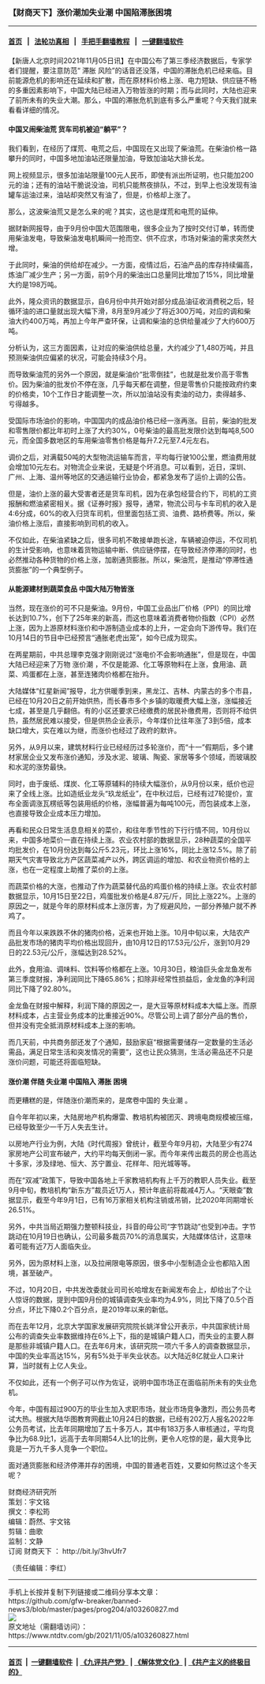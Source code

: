### 【财商天下】涨价潮加失业潮 中国陷滞胀困境
------------------------

#### [首页](https://github.com/gfw-breaker/banned-news3/blob/master/README.md) &nbsp;&nbsp;|&nbsp;&nbsp; [法轮功真相](https://github.com/begood0513/basic/blob/master/README.md)  &nbsp;&nbsp;|&nbsp;&nbsp; [手把手翻墙教程](https://github.com/gfw-breaker/guides/wiki)  &nbsp;&nbsp;|&nbsp;&nbsp; [一键翻墙软件](https://github.com/gfw-breaker/nogfw/blob/master/README.md)  



<div><div class="post_content" itemprop="articleBody">
 <p>
  【新唐人北京时间2021年11月05日讯】在中国公布了第三季经济数据后，专家学者们提醒，要注意防范“
  <ok href="https://www.ntdtv.com/gb/滞胀.htm">
   滞胀
  </ok>
  风险”的话音还没落，中国的滞胀危机已经来临。目前能源危机的影响还在延续和扩散，而在原材料价格上涨、电力短缺、供应链不畅的多重因素影响下，中国大陆已经进入万物皆涨的时期；而与此同时，大陆也迎来了前所未有的失业大潮。那么，中国的滞胀危机到底有多么严重呢？今天我们就来看看详细的情况。
 </p>
 <h4>
  中国又闹柴油荒 货车司机被迫“躺平”？
 </h4>
 <p>
  我们看到，在经历了煤荒、电荒之后，中国现在又出现了柴油荒。在柴油价格一路攀升的同时，中国多地加油站还限量加油，导致加油站大排长龙。
 </p>
 <p>
  网上视频显示，很多加油站限量100元人民币，即使有派出所证明，也只能加200元的油；还有的油站干脆说没油，司机只能熬夜排队，不过，到早上也没发现有油罐车运油过来，油站却突然又有油了，但是，价格却上涨了。
 </p>
 <p>
  那么，这波柴油荒又是怎么来的呢？其实，这也是煤荒和电荒的延伸。
 </p>
 <p>
  据财新网报导，由于9月份中国大范围限电，很多企业为了按时交付订单，转而使用柴油发电，导致柴油发电机瞬间一抢而空、供不应求，市场对柴油的需求突然大增。
 </p>
 <p>
  于此同时，柴油的供给却在减少。一方面，疫情过后，石油产品的库存持续偏高，炼油厂减少生产；另一方面，前9个月的柴油出口总量同比增加了15%，同比增量大约是198万吨。
 </p>
 <p>
  此外，隆众资讯的数据显示，自6月份中共开始对部分成品油征收消费税之后，轻循环油的进口量就出现大幅下滑，8月至9月减少了将近300万吨，对应的调和柴油大约400万吨，再加上今年严查环保，让调和柴油的总供给量减少了大约600万吨。
 </p>
 <p>
  分析认为，这三方面因素，让对应的柴油供给总量，大约减少了1,480万吨，并且预测柴油供应偏紧的状况，可能会持续3个月。
 </p>
 <p>
  而导致柴油荒的另外一个原因，就是柴油价“批零倒挂”，也就是批发价高于零售价。因为柴油的批发价不停在涨，几乎每天都在调整，但是零售价只能按政府约束的价格卖，10个工作日才能调整一次，所以加油站没有卖油的动力，卖得越多、亏得越多。
 </p>
 <p>
  受国际市场油价的影响，中国国内的成品油价格已经一涨再涨。目前，柴油的批发和零售限价都比年初时上涨了大约30%，0号柴油的最高批发限价达到每吨8,500元，而全国多数地区的车用柴油零售价格是每升7.2元至7.4元左右。
 </p>
 <p>
  调价之后，对满载50吨的大型物流运输车而言，平均每行驶100公里，燃油费用就会增加10元左右。对物流企业来说，无疑是个坏消息。可以看到，近日，深圳、广州、上海、温州等地区的交通运输行业协会，都紧急发布了运价上调的公告。
 </p>
 <p>
  但是，油价上涨的最大受害者还是货车司机，因为在承包经营合约下，司机的工资报酬和燃油紧密相关。据《证券时报》报导，通常，物流公司与卡车司机的收入是4:6分成，60%的收入归货车司机，但里面包括工资、油费、路桥费等。所以，柴油价格上涨后，直接影响到司机的收入。
 </p>
 <p>
  不仅如此，在柴油紧缺之后，很多司机不敢接单跑长途，车辆被迫停运，不仅司机的生计受影响，也意味着货物运输中断、供应链停摆，在导致经济停滞的同时，也必然推动各种货物的价格上涨，加剧通货膨胀。所以，柴油荒，是推动“停滞性通货膨胀”的一个典型例子。
 </p>
 <h4>
  从能源建材到蔬菜食品 中国大陆万物皆涨
 </h4>
 <p>
  当然，现在涨价的可不只是柴油。9月份，中国工业品出厂价格（PPI）的同比增长达到10.7%，创下了25年来的新高，而这也意味着消费者物价指数（CPI）必然上涨，因为上游原材料涨价和中游制造业成本的上升，一定会向下游传导。我们在10月14日的节目中已经预言“通胀老虎出笼”，如今已成为现实。
 </p>
 <p>
  在两星期前，中共总理李克强才刚刚说过“涨电价不会影响通胀”，但是现在，中国大陆已经迎来了万物
  <ok href="https://www.ntdtv.com/gb/涨价潮.htm">
   涨价潮
  </ok>
  ，不仅是能源、化工等原物料在上涨，食用油、蔬菜、鸡蛋都在上涨，甚至连猪肉价格都在抬升。
 </p>
 <p>
  大陆媒体“红星新闻”报导，北方供暖季到来，黑龙江、吉林、内蒙古的多个市县，已经在10月20日之前开始供热，而长春市多个乡镇的取暖费大幅上涨，涨幅接近七成，甚至是几乎翻倍。有的小区还要求已经缴费的居民补缴费用，否则将不给供热，虽然居民难以接受，但是供热企业表示，今年煤价比往年涨了3到5倍，成本缺口增大，实在难以为继，而涨价也经过了政府的默许。
 </p>
 <p>
  另外，从9月以来，建筑材料行业已经经历过多轮涨价，而“十一”假期后，多个建材家居企业又发布涨价通知，涉及水泥、玻璃、陶瓷、家居等多个领域，而玻璃胶和水泥的涨势最快。
 </p>
 <p>
  同时，由于废纸、煤炭、化工等原辅料的持续大幅涨价，从9月份以来，纸价也迎来了全线上涨。比如造纸业龙头“玖龙纸业”，在中秋过后，已经有过7轮提价，宣布全面调涨瓦楞纸等包装用纸的价格，涨幅普遍为每吨100元，而包装成本上涨，也直接导致企业成本压力增加。
 </p>
 <p>
  再看和民众日常生活息息相关的菜价，和往年季节性的下行行情不同，10月份以来，中国多地菜价一直在持续上涨。农业农村部的数据显示，28种蔬菜的全国平均批发价，在10月份达到每公斤5.23元，环比上涨16%，同比上涨12.5%。除了前期天气灾害导致北方产区蔬菜减产以外，跨区调运的增加、和农业物资价格的上涨，也在一定程度上助推了菜价的上涨。
 </p>
 <p>
  而蔬菜价格的大涨，也推动了作为蔬菜替代品的鸡蛋价格的持续上涨。农业农村部数据显示，10月15日至22日，鸡蛋批发价格是4.87元/斤，同比上涨22%。上涨的原因之一，就是今年的原材料成本上涨厉害，为了规避风险，一部分养殖户就不养鸡了。
 </p>
 <p>
  而且今年以来跌跌不休的猪肉价格，近来也开始上涨。10月中旬以来，大陆农产品批发市场的猪肉平均价格出现回升，由10月12日的17.53元/公斤，涨到10月29日的22.53元/公斤，涨幅达到28.52%。
 </p>
 <p>
  此外，食用油、调味料、饮料等价格都在上涨。10月30日，粮油巨头金龙鱼发布第三季度财报，净利润同比下降65.86%；扣除非经常性损益后，金龙鱼的净利润同比下降了92.80%。
 </p>
 <p>
  金龙鱼在财报中解释，利润下降的原因之一，是大豆等原材料成本大幅上涨。而原材料成本，占主营业务成本的比重接近90%。尽管公司上调了部分产品的售价，但并没有完全抵消原材料成本上涨的影响。
 </p>
 <p>
  而几天前，中共商务部还发了个通知，鼓励家庭“根据需要储存一定数量的生活必需品，满足日常生活和突发情况的需要”，这也让民众猜测，生活必需品还不只是涨价问题，可能还将面临短缺。
 </p>
 <h4>
  <ok href="https://www.ntdtv.com/gb/涨价潮.htm">
   涨价潮
  </ok>
  伴随
  <ok href="https://www.ntdtv.com/gb/失业潮.htm">
   失业潮
  </ok>
  中国陷入
  <ok href="https://www.ntdtv.com/gb/滞胀.htm">
   滞胀
  </ok>
  困境
 </h4>
 <p>
  而更糟糕的是，伴随涨价潮而来的，是席卷中国的
  <ok href="https://www.ntdtv.com/gb/失业潮.htm">
   失业潮
  </ok>
  。
 </p>
 <p>
  自今年年初以来，大陆房地产机构爆雷、教培机构被团灭、跨境电商规模被压缩，已经导致至少一千万人失去生计。
 </p>
 <p>
  以房地产行业为例，大陆《时代周报》曾统计，截至今年9月初，大陆至少有274家房地产公司宣布破产，大约平均每天倒闭一家。而今年来传出裁员的房企也高达十多家，涉及绿地、恒大、苏宁置业、花样年、阳光城等等。
 </p>
 <p>
  而在“双减”政策下，导致中国各地上千家教培机构有上千万的教职人员失业。截至9月中旬，教培机构“新东方”裁员近1万人，预计年底前将裁减4万人。“天眼查”数据显示，截至今年9月1日，已有16万家相关机构注销或吊销，比2020年同期增长26.51%。
 </p>
 <p>
  另外，中共当局近期强力整顿科技业，抖音的母公司“字节跳动”也受到冲击。字节跳动在10月19日也确认，公司最多裁员70%的消息属实，大陆媒体估计，这意味着可能有近7万人面临失业。
 </p>
 <p>
  另外，因为原材料上涨，以及拉闸限电等原因，很多中小型制造企业也都陷入困境，甚至破产。
 </p>
 <p>
  不过，10月20日，中共发改委就业司司长哈增友在新闻发布会上，却给出了个让人惊讶的数据，提到中国9月份的城镇调查失业率均为4.9%，同比下降了0.5个百分点，环比下降0.2个百分点，是2019年以来的新低。
 </p>
 <p>
  而在去年12月，北京大学国家发展研究院院长姚洋曾公开表示，中共国家统计局公布的调查失业率数据维持在6%上下，指的是城镇户籍人口，而失业的主要人群是那些非城镇户籍人口。在去年6月末，该研究院一项六千多人的调查数据显示，中国的失业率高达15%，另有5%处于半失业状态。以大陆近8亿就业人口来计算，当时就有上亿人失业。
 </p>
 <p>
  不仅如此，还有一个例子可以作为佐证，说明中国市场正在面临前所未有的失业危机。
 </p>
 <p>
  今年，中国有超过900万的毕业生加入求职市场，就业市场竞争激烈，而公务员考试大热。根据大陆华图教育网截止10月24日的数据，已经有202万人报名2022年公务员考试，比去年同期增加了五十多万人，其中有183万多人审核通过，平均竞争比为68.9比1，远高于去年同期54人比1的比例，更令人吃惊的是，最大竞争比竟是一万九千多人竞争一个职位。
 </p>
 <p>
  面对通货膨胀和经济停滞并存的困境，中国的普通老百姓，又要如何熬过这个冬天呢？
 </p>
 <p>
  财商经济研究所
  <br/>
  策划：宇文铭
  <br/>
  撰文：李松筠
  <br/>
  编辑：蔚然、宇文铭
  <br/>
  剪辑：曲歌
  <br/>
  监制：文静
  <br/>
  订阅
  <ok href="https://www.ntdtv.com/gb/财商天下.htm">
   财商天下
  </ok>
  ：
  <ok href="http://bit.ly/3hvUfr7">
   http://bit.ly/3hvUfr7
  </ok>
 </p>
 <p>
  （责任编辑：李红）
 </p>
 <div class="single_ad">
 </div>
</div>
</div>
<hr/>
手机上长按并复制下列链接或二维码分享本文章：<br/>
https://github.com/gfw-breaker/banned-news3/blob/master/pages/prog204/a103260827.md <br/>
<a href='https://github.com/gfw-breaker/banned-news3/blob/master/pages/prog204/a103260827.md'><img src='https://github.com/gfw-breaker/banned-news3/blob/master/pages/prog204/a103260827.md.png'/></a> <br/>
原文地址（需翻墙访问）：https://www.ntdtv.com/gb/2021/11/05/a103260827.html


------------------------
#### [首页](https://github.com/gfw-breaker/banned-news3/blob/master/README.md) &nbsp;|&nbsp; [一键翻墙软件](https://github.com/gfw-breaker/nogfw/blob/master/README.md) &nbsp;| [《九评共产党》](https://github.com/gfw-breaker/9ping.md/blob/master/README.md#九评之一评共产党是什么) | [《解体党文化》](https://github.com/gfw-breaker/jtdwh.md/blob/master/README.md) | [《共产主义的终极目的》](https://github.com/gfw-breaker/gczydzjmd.md/blob/master/README.md)


<img src='http://gfw-breaker.win/banned-news3/pages/prog204/a103260827.md' width='0px' height='0px'/>